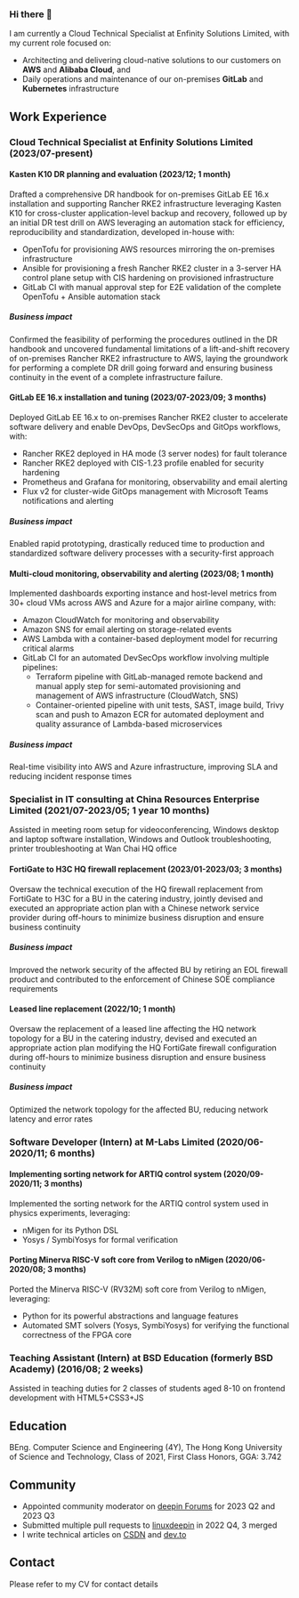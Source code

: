 ### Hi there 👋

I am currently a Cloud Technical Specialist at Enfinity Solutions Limited, with my current role focused on:

- Architecting and delivering cloud-native solutions to our customers on **AWS** and **Alibaba Cloud**, and
- Daily operations and maintenance of our on-premises **GitLab** and **Kubernetes** infrastructure

## Work Experience

### Cloud Technical Specialist at Enfinity Solutions Limited (2023/07-present)

#### Kasten K10 DR planning and evaluation (2023/12; 1 month)

Drafted a comprehensive DR handbook for on-premises GitLab EE 16.x installation and supporting Rancher RKE2 infrastructure leveraging Kasten K10 for cross-cluster application-level backup and recovery, followed up by an initial DR test drill on AWS leveraging an automation stack for efficiency, reproducibility and standardization, developed in-house with:

- OpenTofu for provisioning AWS resources mirroring the on-premises infrastructure
- Ansible for provisioning a fresh Rancher RKE2 cluster in a 3-server HA control plane setup with CIS hardening on provisioned infrastructure
- GitLab CI with manual approval step for E2E validation of the complete OpenTofu + Ansible automation stack

##### Business impact

Confirmed the feasibility of performing the procedures outlined in the DR handbook and uncovered fundamental limitations of a lift-and-shift recovery of on-premises Rancher RKE2 infrastructure to AWS, laying the groundwork for performing a complete DR drill going forward and ensuring business continuity in the event of a complete infrastructure failure.

#### GitLab EE 16.x installation and tuning (2023/07-2023/09; 3 months)

Deployed GitLab EE 16.x to on-premises Rancher RKE2 cluster to accelerate software delivery and enable DevOps, DevSecOps and GitOps workflows, with:

- Rancher RKE2 deployed in HA mode (3 server nodes) for fault tolerance
- Rancher RKE2 deployed with CIS-1.23 profile enabled for security hardening
- Prometheus and Grafana for monitoring, observability and email alerting
- Flux v2 for cluster-wide GitOps management with Microsoft Teams notifications and alerting

##### Business impact

Enabled rapid prototyping, drastically reduced time to production and standardized software delivery processes with a security-first approach

#### Multi-cloud monitoring, observability and alerting (2023/08; 1 month)

Implemented dashboards exporting instance and host-level metrics from 30+ cloud VMs across AWS and Azure for a major airline company, with:

- Amazon CloudWatch for monitoring and observability
- Amazon SNS for email alerting on storage-related events
- AWS Lambda with a container-based deployment model for recurring critical alarms
- GitLab CI for an automated DevSecOps workflow involving multiple pipelines:
    - Terraform pipeline with GitLab-managed remote backend and manual apply step for semi-automated provisioning and management of AWS infrastructure (CloudWatch, SNS)
    - Container-oriented pipeline with unit tests, SAST, image build, Trivy scan and push to Amazon ECR for automated deployment and quality assurance of Lambda-based microservices

##### Business impact

Real-time visibility into AWS and Azure infrastructure, improving SLA and reducing incident response times

### Specialist in IT consulting at China Resources Enterprise Limited (2021/07-2023/05; 1 year 10 months)

Assisted in meeting room setup for videoconferencing, Windows desktop and laptop software installation, Windows and Outlook troubleshooting, printer troubleshooting at Wan Chai HQ office

#### FortiGate to H3C HQ firewall replacement (2023/01-2023/03; 3 months)

Oversaw the technical execution of the HQ firewall replacement from FortiGate to H3C for a BU in the catering industry, jointly devised and executed an appropriate action plan with a Chinese network service provider during off-hours to minimize business disruption and ensure business continuity

##### Business impact

Improved the network security of the affected BU by retiring an EOL firewall product and contributed to the enforcement of Chinese SOE compliance requirements

#### Leased line replacement (2022/10; 1 month)

Oversaw the replacement of a leased line affecting the HQ network topology for a BU in the catering industry, devised and executed an appropriate action plan modifying the HQ FortiGate firewall configuration during off-hours to minimize business disruption and ensure business continuity

##### Business impact

Optimized the network topology for the affected BU, reducing network latency and error rates

### Software Developer (Intern) at M-Labs Limited (2020/06-2020/11; 6 months)

#### Implementing sorting network for ARTIQ control system (2020/09-2020/11; 3 months)

Implemented the sorting network for the ARTIQ control system used in physics experiments, leveraging:

- nMigen for its Python DSL
- Yosys / SymbiYosys for formal verification

#### Porting Minerva RISC-V soft core from Verilog to nMigen (2020/06-2020/08; 3 months)

Ported the Minerva RISC-V (RV32M) soft core from Verilog to nMigen, leveraging:

- Python for its powerful abstractions and language features
- Automated SMT solvers (Yosys, SymbiYosys) for verifying the functional correctness of the FPGA core

### Teaching Assistant (Intern) at BSD Education (formerly BSD Academy) (2016/08; 2 weeks)

Assisted in teaching duties for 2 classes of students aged 8-10 on frontend development with HTML5+CSS3+JS

## Education

BEng. Computer Science and Engineering (4Y), The Hong Kong University of Science and Technology, Class of 2021, First Class Honors, GGA: 3.742

## Community

- Appointed community moderator on [deepin Forums](https://bbs.deepin.org/user/287133) for 2023 Q2 and 2023 Q3
- Submitted multiple pull requests to [linuxdeepin](https://github.com/linuxdeepin) in 2022 Q4, 3 merged
- I write technical articles on [CSDN](https://blog.csdn.net/donaldsebleung) and [dev.to](https://dev.to/donaldsebleung)

## Contact

Please refer to my CV for contact details
